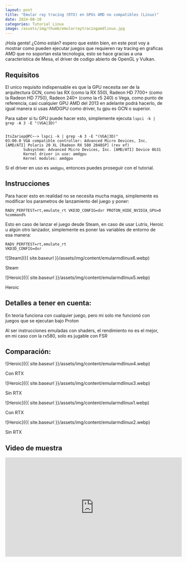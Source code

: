 ```yaml
---
layout: post
title: "Emular ray tracing (RTX) en GPUs AMD no compatibles (Linux)"
date: 2024-08-10
categories: Tutorial Linux
image: /assets/img/thumb/emularraytracingamdlinux.jpg
---
```


¡Hola gente! ¿Cómo están? espero que estén bien, en este post voy a mostrar como pueden ejecutar juegos que requieren ray tracing en graficas AMD que no soportan esta tecnologia, esto se hace gracias a una caracteristica de Mesa, el driver de codigo abierto de OpenGL y Vulkan. 

## Requisitos

El unico requisito indispensable es que la GPU necesita ser de la arquitectura GCN, como las RX (como la RX 550), Radeon HD 7700+ (como la Radeon HD 7750), Radeon 240+ (como la r5 240) o Vega, como punto de referencia, casi cualquier GPU AMD del 2013 en adelante podrá hacerlo, de igual manera si usas AMDGPU como driver, tu gpu es GCN o superior.

Para saber si tu GPU puede hacer esto, simplemente ejecuta `lspci -k | grep -A 3 -E "(VGA|3D)"`

```

ItsZariep@PC~-> lspci -k | grep -A 3 -E "(VGA|3D)"
03:00.0 VGA compatible controller: Advanced Micro Devices, Inc. [AMD/ATI] Polaris 20 XL [Radeon RX 580 2048SP] (rev ef)
        Subsystem: Advanced Micro Devices, Inc. [AMD/ATI] Device 0b31
        Kernel driver in use: amdgpu
        Kernel modules: amdgpu
```

Si el driver en uso es `amdgpu`, entonces puedes proseguir con el tutorial.

## Instrucciones

Para hacer esto en realidad no se necesita mucha magia, simplemente es modificar los parametros de lanzamiento del juego y poner:

```
RADV_PERFTEST=rt,emulate_rt VKD3D_CONFIG=dxr PROTON_HIDE_NVIDIA_GPU=0 %command%
```

Esto en caso de lanzar el juego desde Steam, en caso de usar Lutris, Heroic u algún otro lanzador, simplemente es poner las variables de entorno de esa manera:

```
RADV_PERFTEST=rt,emulate_rt
VKD3D_CONFIG=dxr
```

![Steam]({{ site.baseurl }}/assets/img/content/emularmdlinux6.webp)
<figcaption>Steam</figcaption>

![Heroic]({{ site.baseurl }}/assets/img/content/emularmdlinux5.webp)
<figcaption>Heroic</figcaption>

## Detalles a tener en cuenta:

En teoria funciona con cualquier juego, pero mi solo me funcionó con juegos que se ejecutan bajo Proton

Al ser instrucciones emuladas con shaders, el rendimiento no es el mejor, en mi caso con la rx580, solo es jugable con FSR

## Comparación:


![Heroic]({{ site.baseurl }}/assets/img/content/emularmdlinux4.webp)
<figcaption>Con RTX</figcaption>

![Heroic]({{ site.baseurl }}/assets/img/content/emularmdlinux3.webp)
<figcaption>Sin RTX</figcaption>

![Heroic]({{ site.baseurl }}/assets/img/content/emularmdlinux1.webp)
<figcaption>Con RTX</figcaption>

![Heroic]({{ site.baseurl }}/assets/img/content/emularmdlinux2.webp)
<figcaption>Sin RTX</figcaption>

## Video de muestra

<iframe width="560" height="315" class="ytvideo" src="https://www.youtube-nocookie.com/embed/1AGIV9HGms4?si=s6KBDVWeLFTrfTvW" title="YouTube video player" frameborder="0" allow="accelerometer; autoplay; clipboard-write; encrypted-media; gyroscope; picture-in-picture; web-share" referrerpolicy="strict-origin-when-cross-origin" allowfullscreen></iframe>